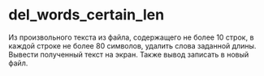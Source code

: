 # del_words_certain_len
Из произвольного текста из файла, содержащего не более 10 строк, в каждой
строке не более 80 символов, удалить слова заданной длины. Вывести полученный
текст на экран. Также вывод записать в новый файл.
